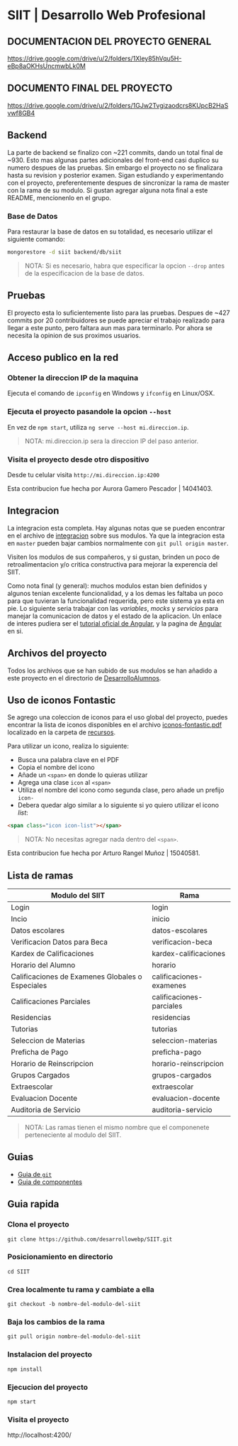 # SIIT | Desarrollo Web Profesional



## DOCUMENTACION DEL PROYECTO GENERAL
https://drive.google.com/drive/u/2/folders/1Xley85hVqu5H-eBp8aOKHsUncmwbLk0M


## DOCUMENTO FINAL DEL PROYECTO
https://drive.google.com/drive/u/2/folders/1GJw2Tvgizaodcrs8KUpcB2HaSvwf8GB4


## Backend
La parte de backend se finalizo con ~221 commits, dando un total final de ~930.
Esto mas algunas partes adicionales del front-end casi duplico su numero despues de
las pruebas. Sin embargo el proyecto no se finalizara hasta su revision y posterior
examen. Sigan estudiando y experimentando con el proyecto, preferentemente despues
de sincronizar la rama de master con la rama de su modulo. Si gustan agregar alguna
nota final a este README, mencionenlo en el grupo.

### Base de Datos
Para restaurar la base de datos en su totalidad, es necesario utilizar el siguiente comando:
```sh
mongorestore -d siit backend/db/siit
```

> NOTA: Si es necesario, habra que especificar la opcion `--drop` antes de la especificacion
> de la base de datos.

## Pruebas
El proyecto esta lo suficientemente listo para las pruebas. Despues de ~427 commits por
20 contribuidores se puede apreciar el trabajo realizado para llegar a este punto, pero
faltara aun mas para terminarlo. Por ahora se necesita la opinion de sus proximos usuarios.


## Acceso publico en la red

### Obtener la direccion IP de la maquina
Ejecuta el comando de `ipconfig` en Windows y `ifconfig` en Linux/OSX.

### Ejecuta el proyecto pasandole la opcion `--host`
En vez de `npm start`, utiliza `ng serve --host mi.direccion.ip`.

> NOTA: mi.direccion.ip sera la direccion IP del paso anterior.

### Visita el proyecto desde otro dispositivo
Desde tu celular visita `http://mi.direccion.ip:4200`

Esta contribucion fue hecha por Aurora Gamero Pescador | 14041403.


## Integracion
La integracion esta completa. Hay algunas notas que se pueden encontrar en el archivo de
[integracion](integracion.md) sobre sus modulos. Ya que la integracion esta en `master`
pueden bajar cambios normalmente con `git pull origin master`.

Visiten los modulos de sus compañeros, y si gustan, brinden un poco de retroalimentacion
y/o critica constructiva para mejorar la experencia del SIIT.

Como nota final (y general): muchos modulos estan bien definidos y algunos tenian excelente
funcionalidad, y a los demas les faltaba un poco para que tuvieran la funcionalidad requerida,
pero este sistema ya esta en pie. Lo siguiente seria trabajar con las *variables*, *mocks*
y *servicios* para manejar la comunicacion de datos y el estado de la aplicacion. Un enlace
de interes pudiera ser el [tutorial oficial de Angular](https://angular.io/tutorial), y la
pagina de [Angular](https://angular.io/) en si.


## Archivos del proyecto
Todos los archivos que se han subido de sus modulos se han añadido a este proyecto
en el directorio de [DesarrolloAlumnos](DesarrolloAlumnos).


## Uso de iconos Fontastic
Se agrego una coleccion de iconos para el uso global del proyecto, puedes encontrar la lista de
iconos disponibles en el archivo [iconos-fontastic.pdf](recursos/iconos-fontastic.pdf) localizado
en la carpeta de [recursos](recursos).

Para utilizar un icono, realiza lo siguiente:
- Busca una palabra clave en el PDF
- Copia el nombre del icono
- Añade un `<span>` en donde lo quieras utilizar
- Agrega una clase `icon` al `<span>`
- Utiliza el nombre del icono como segunda clase, pero añade un prefijo `icon-`
- Debera quedar algo similar a lo siguiente si yo quiero utilizar el icono *list*:

```html
<span class="icon icon-list"></span>
```

> NOTA: No necesitas agregar nada dentro del `<span>`.

Esta contribucion fue hecha por Arturo Rangel Muñoz | 15040581.

## Lista de ramas
|Modulo del SIIT|Rama|
|---|---|
|Login|login|
|Incio|inicio|
|Datos escolares|datos-escolares|
|Verificacion Datos para Beca|verificacion-beca|
|Kardex de Calificaciones|kardex-calificaciones|
|Horario del Alumno|horario|
|Calificaciones de Examenes Globales o Especiales|calificaciones-examenes|
|Calificaciones Parciales|calificaciones-parciales|
|Residencias|residencias|
|Tutorias|tutorias|
|Seleccion de Materias|seleccion-materias|
|Preficha de Pago|preficha-pago|
|Horario de Reinscripcion|horario-reinscripcion|
|Grupos Cargados|grupos-cargados|
|Extraescolar|extraescolar|
|Evaluacion Docente|evaluacion-docente|
|Auditoria de Servicio|auditoria-servicio|

> NOTA: Las ramas tienen el mismo nombre que el componenete perteneciente al modulo del SIIT.


## Guias
- [Guia de `git`](guias/git.md)
- [Guia de componentes](guias/componentes.md)


## Guia rapida

### Clona el proyecto
```
git clone https://github.com/desarrollowebp/SIIT.git
```

### Posicionamiento en directorio
```
cd SIIT
```

### Crea localmente tu rama y cambiate a ella
```
git checkout -b nombre-del-modulo-del-siit
```

### Baja los cambios de la rama
```
git pull origin nombre-del-modulo-del-siit
```

### Instalacion del proyecto
```
npm install
```

### Ejecucion del proyecto
```
npm start
```

### Visita el proyecto
http://localhost:4200/
